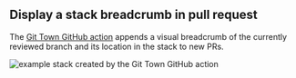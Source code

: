## Display a stack breadcrumb in pull request

The
[Git Town GitHub action](https://github.com/marketplace/actions/git-town-github-action)
appends a visual breadcrumb of the currently reviewed branch and its location in
the stack to new PRs.

![example stack created by the Git Town GitHub action](https://raw.githubusercontent.com/git-town/action/main/docs/example-visualization.png)
